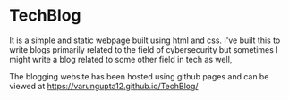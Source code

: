 # TechBlog

It is a simple and static webpage built using html and css. I've built this to write blogs primarily related to the field of cybersecurity but sometimes I might write a blog related to some other field in tech as well,

The blogging website has been hosted using github pages and can be viewed at https://varungupta12.github.io/TechBlog/
